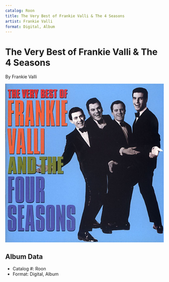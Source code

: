 ```yaml
---
catalog: Roon
title: The Very Best of Frankie Valli & The 4 Seasons
artist: Frankie Valli
format: Digital, Album
---
```


# The Very Best of Frankie Valli & The 4 Seasons

By Frankie Valli

![](../../assets/albumcovers/Frankie_Valli-The_Very_Best_of_Frankie_Valli_and_The_4_Seasons.png)

## Album Data

- Catalog #: Roon
- Format: Digital, Album

